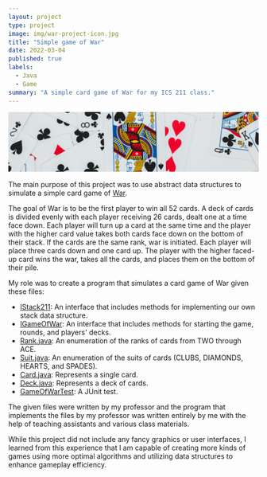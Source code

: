 ```yaml
---
layout: project
type: project
image: img/war-project-icon.jpg
title: "Simple game of War"
date: 2022-03-04
published: true
labels:
  - Java
  - Game
summary: "A simple card game of War for my ICS 211 class."
---
```


<img class="img-fluid" src="../img/war-header.jpg">

The main purpose of this project was to use abstract data structures to simulate a simple card game of <a href="https://bicyclecards.com/how-to-play/war/">War</a>.

The goal of War is to be the first player to win all 52 cards. A deck of cards is divided evenly with each player receiving 26 cards, dealt one at a time face down. Each player will turn up a card at the same time and the player with the higher card value takes both cards face down on the bottom of their stack. If the cards are the same rank, war is initiated. Each player will place three cards down and one card up. The player with the higher faced-up card wins the war, takes all the cards, and places them on the bottom of their pile.

My role was to create a program that simulates a card game of War given these files:
- <a href="http://courses.ics.hawaii.edu/ics211s22/morea/090.stacks/IStack211.java">IStack211<E></a>: An interface that includes methods for implementing our own stack data structure.
- <a href="http://courses.ics.hawaii.edu/ics211s22/morea/090.stacks/IGameOfWar.java">IGameOfWar</a>: An interface that includes methods for starting the game, rounds, and players' decks.
- <a href="http://courses.ics.hawaii.edu/ics211s22/morea/090.stacks/Rank.java">Rank.java</a>: An enumeration of the ranks of cards from TWO through ACE.
- <a href="http://courses.ics.hawaii.edu/ics211s22/morea/090.stacks/Suit.java">Suit.java</a>: An enumeration of the suits of cards (CLUBS, DIAMONDS, HEARTS, and SPADES).
- <a href="http://courses.ics.hawaii.edu/ics211s22/morea/090.stacks/Card.java">Card.java</a>: Represents a single card.
- <a href="http://courses.ics.hawaii.edu/ics211s22/morea/090.stacks/Deck.java">Deck.java</a>: Represents a deck of cards.
- <a href="http://courses.ics.hawaii.edu/ics211s22/morea/090.stacks/GameOfWarTest.java">GameOfWarTest</a>: A JUnit test.

The given files were written by my professor and the program that implements the files by my professor was written entirely by me with the help of teaching assistants and various class materials.

While this project did not include any fancy graphics or user interfaces, I learned from this experience that I am capable of creating more kinds of games using more optimal algorithms and utilizing data structures to enhance gameplay efficiency.
